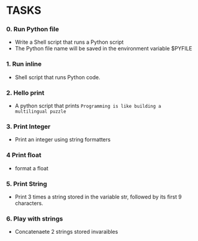 # TASKS

### 0. Run Python file
* Write a Shell script that runs a Python script
* The Python file name will be saved in the environment variable $PYFILE
### 1. Run inline
* Shell script that runs Python code.
### 2. Hello print
* A python script that prints `Programming is like building a multilingual puzzle`
### 3. Print Integer
* Print an integer using string formatters
### 4 Print float
* format a float
### 5. Print String
* Print 3 times a string stored in the variable str, followed by its first 9 characters.
### 6. Play with strings
* Concatenaete 2 strings stored invaraibles
